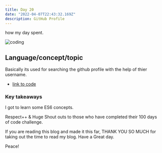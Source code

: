 ```yaml
---
title: Day 20
date: "2022-04-07T22:43:32.169Z"
description: GitHub Profile
---
```


how my day spent.

![coding](./webdev.png)

## Language/concept/topic

Basically its used for searching the github profile with the help of thier username.

- [link to code](https://github.com/jay-2000/jsMiniProjects/tree/main/github-profile)


### Key takeaways

I got to learn some ES6 concepts.




Respect++ & Huge Shout outs to those who have completed their 100 days of code challenge.

If you are reading this blog and made it this far, THANK YOU SO MUCH for taking out the time to read my blog. Have a Great day.

Peace!